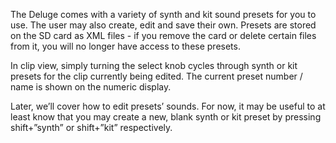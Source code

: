 The Deluge comes with a variety of synth and kit sound presets for you to use. The user may also create, edit and save their own. Presets are stored on the SD card as XML files - if you remove the card or delete certain files from it, you will no longer have access to these presets.

In clip view, simply turning the select knob cycles through synth or kit presets for the clip currently being edited. The current preset number / name is shown on the numeric display.

Later, we’ll cover how to edit presets’ sounds. For now, it may be useful to at least know that you may create a new, blank synth or kit preset by pressing shift+”synth” or shift+”kit” respectively.
